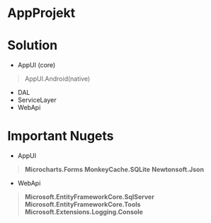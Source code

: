 # AppProjekt

# Solution
- AppUI (core)
 > AppUI.Android(native)
- DAL
- ServiceLayer
- WebApi

# Important Nugets 
- AppUI
> **Microcharts.Forms**
> **MonkeyCache.SQLite**
> **Newtonsoft.Json**
- WebApi
> **Microsoft.EntityFrameworkCore.SqlServer**
> **Microsoft.EntityFrameworkCore.Tools**
> **Microsoft.Extensions.Logging.Console**
